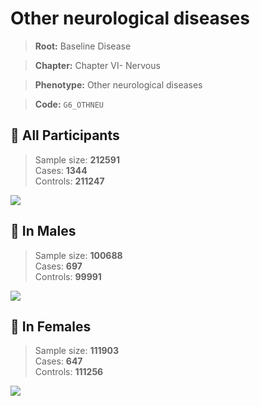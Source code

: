 # Other neurological diseases

> **Root:** Baseline Disease  

> **Chapter:** Chapter VI- Nervous  

> **Phenotype:** Other neurological diseases  

> **Code:** `G6_OTHNEU`

## 🧪 All Participants  
> Sample size: **212591**  
> Cases: **1344**  
> Controls: **211247**
<img src="/Disease/Figures/ALL/Baseline/G6_OTHNEU.png"/>
<CsvTable src="/Disease_Data/ALL/Baseline/LG_G6_OTHNEU.csv" label="🔍 View full results" />

## 👨 In Males  
> Sample size: **100688**  
> Cases: **697**  
> Controls: **99991**
<img src="/Disease/Figures/Male/Baseline/G6_OTHNEU.png"/>
<CsvTable src="/Disease_Data/Male/Baseline/LG_G6_OTHNEU.csv" label="🔍 View full results" />

## 👩 In Females  
> Sample size: **111903**  
> Cases: **647**  
> Controls: **111256**
<img src="/Disease/Figures/Female/Baseline/G6_OTHNEU.png"/>
<CsvTable src="/Disease_Data/Female/Baseline/LG_G6_OTHNEU.csv" label="🔍 View full results" />
